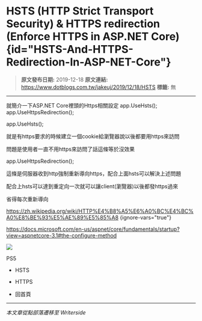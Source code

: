 # HSTS (HTTP Strict Transport Security) &amp; HTTPS redirection (Enforce HTTPS in ASP.NET Core) {id="HSTS-And-HTTPS-Redirection-In-ASP-NET-Core"}

> **原文發布日期:** 2019-12-18
> **原文連結:** https://www.dotblogs.com.tw/jakeuj/2019/12/18/HSTS
> **標籤:** 無

---

就簡介一下ASP.NET Core裡頭的Https相關設定
app.UseHsts();
app.UseHttpsRedirection();

app.UseHsts();

就是有https要求的時候建立一個cookie給瀏覽器說以後都要用https來訪問

問題是使用者一直不用https來訪問了話這條等於沒效果

app.UseHttpsRedirection();

這條是伺服器收到http強制重新導向https，配合上面hsts可以解決上述問題

配合上hsts可以達到重定向一次就可以讓client(瀏覽器)以後都發https過來

省得每次重新導向

<https://zh.wikipedia.org/wiki/HTTP%E4%B8%A5%E6%A0%BC%E4%BC%A0%E8%BE%93%E5%AE%89%E5%85%A8>
{ignore-vars="true"}

<https://docs.microsoft.com/en-us/aspnet/core/fundamentals/startup?view=aspnetcore-3.1#the-configure-method>

![](https://card.psnprofiles.com/1/jakeuj.png)

PS5

* HSTS
* HTTPS

* 回首頁

---

*本文章從點部落遷移至 Writerside*
